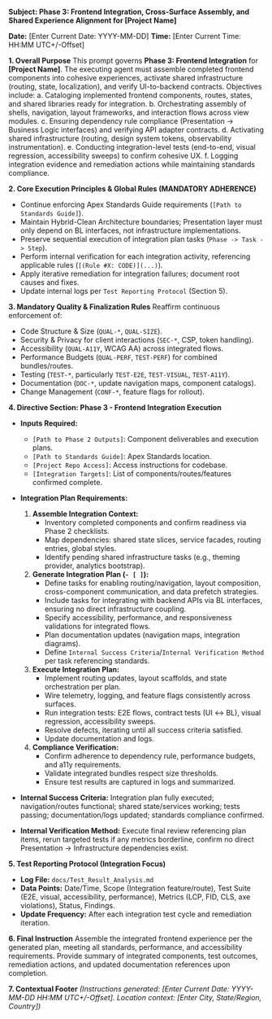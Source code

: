 **Subject: Phase 3: Frontend Integration, Cross-Surface Assembly, and Shared Experience Alignment for [Project Name]**

**Date:** [Enter Current Date: YYYY-MM-DD]
**Time:** [Enter Current Time: HH:MM UTC+/-Offset]

**1. Overall Purpose**
This prompt governs **Phase 3: Frontend Integration** for **[Project Name]**. The executing agent must assemble completed frontend components into cohesive experiences, activate shared infrastructure (routing, state, localization), and verify UI-to-backend contracts. Objectives include:
    a. Cataloging implemented frontend components, routes, states, and shared libraries ready for integration.
    b. Orchestrating assembly of shells, navigation, layout frameworks, and interaction flows across view modules.
    c. Ensuring dependency rule compliance (Presentation → Business Logic interfaces) and verifying API adapter contracts.
    d. Activating shared infrastructure (routing, design system tokens, observability instrumentation).
    e. Conducting integration-level tests (end-to-end, visual regression, accessibility sweeps) to confirm cohesive UX.
    f. Logging integration evidence and remediation actions while maintaining standards compliance.

**2. Core Execution Principles & Global Rules (MANDATORY ADHERENCE)**
* Continue enforcing Apex Standards Guide requirements (`[Path to Standards Guide]`).
* Maintain Hybrid-Clean Architecture boundaries; Presentation layer must only depend on BL interfaces, not infrastructure implementations.
* Preserve sequential execution of integration plan tasks (`Phase -> Task -> Step`).
* Perform internal verification for each integration activity, referencing applicable rules (`[(Rule #X: CODE)](...)`).
* Apply iterative remediation for integration failures; document root causes and fixes.
* Update internal logs per `Test Reporting Protocol` (Section 5).

**3. Mandatory Quality & Finalization Rules**
Reaffirm continuous enforcement of:
* Code Structure & Size (`QUAL-*`, `QUAL-SIZE`).
* Security & Privacy for client interactions (`SEC-*`, CSP, token handling).
* Accessibility (`QUAL-A11Y`, WCAG AA) across integrated flows.
* Performance Budgets (`QUAL-PERF`, `TEST-PERF`) for combined bundles/routes.
* Testing (`TEST-*`, particularly `TEST-E2E`, `TEST-VISUAL`, `TEST-A11Y`).
* Documentation (`DOC-*`, update navigation maps, component catalogs).
* Change Management (`CONF-*`, feature flags for rollout).

**4. Directive Section: Phase 3 - Frontend Integration Execution**

* **Inputs Required:**
    * `[Path to Phase 2 Outputs]`: Component deliverables and execution plans.
    * `[Path to Standards Guide]`: Apex Standards location.
    * `[Project Repo Access]`: Access instructions for codebase.
    * `[Integration Targets]`: List of components/routes/features confirmed complete.

* **Integration Plan Requirements:**
    1.  **Assemble Integration Context:**
        * Inventory completed components and confirm readiness via Phase 2 checklists.
        * Map dependencies: shared state slices, service facades, routing entries, global styles.
        * Identify pending shared infrastructure tasks (e.g., theming provider, analytics bootstrap).
    2.  **Generate Integration Plan (`- [ ]`):**
        * Define tasks for enabling routing/navigation, layout composition, cross-component communication, and data prefetch strategies.
        * Include tasks for integrating with backend APIs via BL interfaces, ensuring no direct infrastructure coupling.
        * Specify accessibility, performance, and responsiveness validations for integrated flows.
        * Plan documentation updates (navigation maps, integration diagrams).
        * Define `Internal Success Criteria`/`Internal Verification Method` per task referencing standards.
    3.  **Execute Integration Plan:**
        * Implement routing updates, layout scaffolds, and state orchestration per plan.
        * Wire telemetry, logging, and feature flags consistently across surfaces.
        * Run integration tests: E2E flows, contract tests (UI ↔ BL), visual regression, accessibility sweeps.
        * Resolve defects, iterating until all success criteria satisfied.
        * Update documentation and logs.
    4.  **Compliance Verification:**
        * Confirm adherence to dependency rule, performance budgets, and a11y requirements.
        * Validate integrated bundles respect size thresholds.
        * Ensure test results are captured in logs and summarized.

* **Internal Success Criteria:** Integration plan fully executed; navigation/routes functional; shared state/services working; tests passing; documentation/logs updated; standards compliance confirmed.
* **Internal Verification Method:** Execute final review referencing plan items, rerun targeted tests if any metrics borderline, confirm no direct Presentation → Infrastructure dependencies exist.

**5. Test Reporting Protocol (Integration Focus)**
* **Log File:** `docs/Test_Result_Analysis.md`
* **Data Points:** Date/Time, Scope (Integration feature/route), Test Suite (E2E, visual, accessibility, performance), Metrics (LCP, FID, CLS, axe violations), Status, Findings.
* **Update Frequency:** After each integration test cycle and remediation iteration.

**6. Final Instruction**
Assemble the integrated frontend experience per the generated plan, meeting all standards, performance, and accessibility requirements. Provide summary of integrated components, test outcomes, remediation actions, and updated documentation references upon completion.

**7. Contextual Footer**
*(Instructions generated: [Enter Current Date: YYYY-MM-DD HH:MM UTC+/-Offset]. Location context: [Enter City, State/Region, Country])* 
